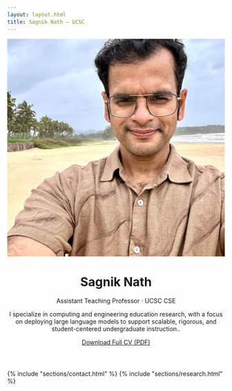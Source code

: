 ```yaml
---
layout: layout.html
title: Sagnik Nath — UCSC
---
```


<header class="hero">
  <img src="/assets/photo.jpg" alt="Photo of Sagnik Nath">

  <div>
    <h1>Sagnik Nath</h1>
    <div class="subtitle">Assistant Teaching Professor · UCSC CSE</div>
    <p>
      I specialize in computing and engineering education research, with a focus on deploying large 
      language models to support scalable, rigorous, and student-centered undergraduate instruction..
    </p>
    <a href="/assets/CV.pdf" class="button" target="_blank">Download Full CV (PDF)</a>
  </div>
</header>

{% include "sections/contact.html" %}
{% include "sections/research.html" %}

